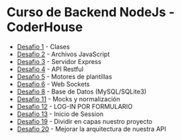 # Curso de Backend NodeJs - CoderHouse

* [Desafio 1](https://github.com/santiagosuare/projectCH/tree/master/Desafio1) - Clases
* [Desafio 2](https://github.com/santiagosuare/projectCH/tree/master/Desafio2) - Archivos JavaScript
* [Desafio 3](https://github.com/santiagosuare/projectCH/tree/master/Desafio3) - Servidor Express
* [Desafio 4](https://github.com/santiagosuare/projectCH/tree/master/Desafio4) - API Restful
* [Desafio 5](https://github.com/santiagosuare/projectCH/tree/master/Desafio5) - Motores de plantillas
* [Desafio 6](https://github.com/santiagosuare/projectCH/tree/master/Desafio6) - Web Sockets
* [Desafio 8](https://github.com/santiagosuare/projectCH/tree/master/DesafioMySqlNode) - Base de Datos (MySQL/SQLite3)
* [Desafio 11](https://github.com/santiagosuare/projectCH/tree/master/DesafioMockAndNormalizr) - Mocks y normalización
* [Desafio 12](https://github.com/santiagosuare/projectCH/tree/master/webPagePractitioner) - LOG-IN POR FORMULARIO
* [Desafio 13](https://github.com/santiagosuare/projectCH/tree/master/webPagePractitioner) - Inicio de Session
* [Desafio 19](https://github.com/santiagosuare/projectCH/tree/master/webPagePractitioner) - Dividir en capas nuestro proyecto
* [Desafio 20](https://github.com/santiagosuare/e-commerce-project) - Mejorar la arquitectura de nuestra API